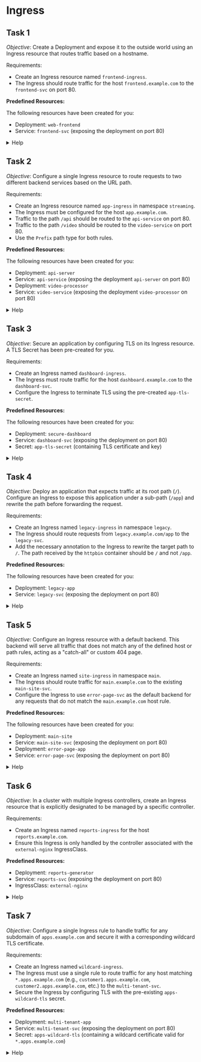# Ingress

## Task 1

_Objective_:
Create a Deployment and expose it to the outside world using an Ingress resource that routes traffic based on a hostname.

Requirements:

- Create an Ingress resource named `frontend-ingress`.
- The Ingress should route traffic for the host `frontend.example.com` to the `frontend-svc` on port 80.

**Predefined Resources:**

The following resources have been created for you:

- Deployment: `web-frontend`
- Service: `frontend-svc` (exposing the deployment on port 80)

<details><summary>Help</summary>

Create the resource:

```bash
k create ingress frontend-ingress --rule="frontend.example.com/*=frontend-svc:80"
```

</details>

## Task 2

_Objective_:
Configure a single Ingress resource to route requests to two different backend services based on the URL path.

Requirements:

- Create an Ingress resource named `app-ingress` in namespace `streaming`.
- The Ingress must be configured for the host `app.example.com`.
- Traffic to the path `/api` should be routed to the `api-service` on port 80.
- Traffic to the path `/video` should be routed to the `video-service` on port 80.
- Use the `Prefix` path type for both rules.

**Predefined Resources:**

The following resources have been created for you:

- Deployment: `api-server`
- Service: `api-service` (exposing the deployment `api-server` on port 80)
- Deployment: `video-processor`
- Service: `video-service` (exposing the deployment `video-processor` on port 80)

<details><summary>Help</summary>

Create the resource:

```bash
k create ingress -n streaming app-ingress --rule "app.example.com/api*=api-service:80" --rule "app.example.com/video*=video-service:80"
```

</details>

## Task 3

_Objective_:
Secure an application by configuring TLS on its Ingress resource.
A TLS Secret has been pre-created for you.

Requirements:

- Create an Ingress named `dashboard-ingress`.
- The Ingress must route traffic for the host `dashboard.example.com` to the `dashboard-svc`.
- Configure the Ingress to terminate TLS using the pre-created `app-tls-secret`.

**Predefined Resources:**

The following resources have been created for you:

- Deployment: `secure-dashboard`
- Service: `dashboard-svc` (exposing the deployment on port 80)
- Secret: `app-tls-secret` (containing TLS certificate and key)

<details><summary>Help</summary>

Create a template:

```bash
k create ingress dashboard-ingress --rule "dashboard.example.com/*=dashboard-svc:80" --dry-run=client -o yaml > t3ingress.yaml
```

Add the tls section (snippet):

```yaml
apiVersion: networking.k8s.io/v1
kind: Ingress
# ...
spec:
  tls:
  - hosts:
    - dashboard.example.com
    secretName: app-tls-secret
  rules:
  # ...
```

</details>

## Task 4

_Objective_:
Deploy an application that expects traffic at its root path (`/`).
Configure an Ingress to expose this application under a sub-path (`/app`) and rewrite the path before forwarding the request.

Requirements:

- Create an Ingress named `legacy-ingress` in namespace `legacy`.
- The Ingress should route requests from `legacy.example.com/app` to the `legacy-svc`.
- Add the necessary annotation to the Ingress to rewrite the target path to `/`. The path received by the `httpbin` container should be `/` and not `/app`.

**Predefined Resources:**

The following resources have been created for you:

- Deployment: `legacy-app`
- Service: `legacy-svc` (exposing the deployment on port 80)

<details><summary>Help</summary>

The key to this task is the `nginx.ingress.kubernetes.io/rewrite-target` annotation.
When the Ingress path is `/app`, you need to rewrite it to `/` for the backend.

Create a template:

```bash
k create ingress -n legacy legacy-ingress --rule "legacy.example.com/app*=legacy-svc:80" --dry-run=client -o yaml > t4ingress.yaml
```

Add the annotation (snippet):

```yaml
apiVersion: networking.k8s.io/v1
kind: Ingress
metadata:
  name: legacy-ingress
  namespace: legacy
  annotations:
    nginx.ingress.kubernetes.io/rewrite-target: /
spec:
  # ...
```

</details>

## Task 5

_Objective_:
Configure an Ingress resource with a default backend.
This backend will serve all traffic that does not match any of the defined host or path rules, acting as a "catch-all" or custom 404 page.

Requirements:

- Create an Ingress named `site-ingress` in namespace `main`.
- The Ingress should route traffic for `main.example.com` to the existing `main-site-svc`.
- Configure the Ingress to use `error-page-svc` as the default backend for any requests that do not match the `main.example.com` host rule.

**Predefined Resources:**

The following resources have been created for you:

- Deployment: `main-site`
- Service: `main-site-svc` (exposing the deployment on port 80)
- Deployment: `error-page-app`
- Service: `error-page-svc` (exposing the deployment on port 80)

<details><summary>Help</summary>

Create the resource.

```bash
k create ingress -n main site-ingress --rule "main.example.com/*=main-site-svc:80" --default-backend "error-page-svc:80"
```

</details>

## Task 6

_Objective_:
In a cluster with multiple Ingress controllers, create an Ingress resource that is explicitly designated to be managed by a specific controller.

Requirements:

- Create an Ingress named `reports-ingress` for the host `reports.example.com`.
- Ensure this Ingress is only handled by the controller associated with the `external-nginx` IngressClass.

**Predefined Resources:**

- Deployment: `reports-generator`
- Service: `reports-svc` (exposing the deployment on port 80)
- IngressClass: `external-nginx`

<details><summary>Help</summary>

This is a straightforward task.
You simply need to add the `ingressClassName` field to the `spec` of your Ingress manifest.

```bash
k create ingress reports-ingress --rule "reports.example.com/*=reports-svc:80" --class external-nginx
```

</details>

## Task 7

_Objective_:
Configure a single Ingress rule to handle traffic for any subdomain of `apps.example.com` and secure it with a corresponding wildcard TLS certificate.

Requirements:

- Create an Ingress named `wildcard-ingress`.
- The Ingress must use a single rule to route traffic for any host matching `*.apps.example.com` (e.g., `customer1.apps.example.com`, `customer2.apps.example.com`, etc.) to the `multi-tenant-svc`.
- Secure the Ingress by configuring TLS with the pre-existing `apps-wildcard-tls` secret.

**Predefined Resources:**

- Deployment: `multi-tenant-app`
- Service: `multi-tenant-svc` (exposing the deployment on port 80)
- Secret: `apps-wildcard-tls` (containing a wildcard certificate valid for `*.apps.example.com`)

<details><summary>Help</summary>

The `host` field in an Ingress rule supports wildcard characters (`*`).
A wildcard must be the first character of the hostname, followed by a dot.
The `tls` block should also reference the wildcard hostname.

Create a template:

```bash
k create ingress wildcard-ingress --rule "*.apps.example.com/*=multi-tenant-svc:80" --dry-run=client -o yaml > t7ingress.yaml
```

Add the tls spec (snippet):

```yaml
apiVersion: networking.k8s.io/v1
kind: Ingress
metadata:
  name: wildcard-ingress
spec:
  tls:
  - hosts:
    - "*.apps.example.com"
    secretName: apps-wildcard-tls
  rules:
  - # ...
```

</details>
